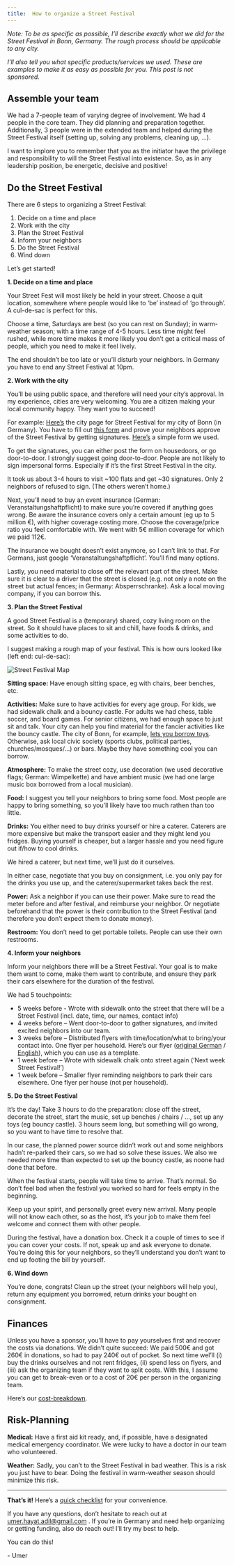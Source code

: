 ```yaml
---
title:  How to organize a Street Festival
---
```


*Note: To be as specific as possible, I’ll describe exactly what we did for the Street Festival in Bonn, Germany. The rough process should be applicable to any city.*

*I’ll also tell you what specific products/services we used. These are examples to make it as easy as possible for you. This post is not sponsored.*

## Assemble your team

We had a 7-people team of varying degree of involvement. We had 4 people in the core team. They did planning and preparation together. Additionally, 3 people were in the extended team and helped during the Street Festival itself (setting up, solving any problems, cleaning up, …).

I want to implore you to remember that you as the initiator have the privilege and responsibility to will the Street Festival into existence. So, as in any leadership position, be energetic, decisive and positive!

## Do the Street Festival

There are 6 steps to organizing a Street Festival:

1.	Decide on a time and place
2.	Work with the city
3.	Plan the Street Festival
4.	Inform your neighbors
5.	Do the Street Festival
6.	Wind down

Let’s get started!

**1. Decide on a time and place**

Your Street Fest will most likely be held in your street. Choose a quit location, somewhere where people would like to ‘be’ instead of ‘go through’. A cul-de-sac is perfect for this. 

Choose a time, Saturdays are best (so you can rest on Sunday); in warm-weather season; with a time range of 4-5 hours. Less time might feel rushed, while more time makes it more likely you don’t get a critical mass of people, which you need to make it feel lively.

The end shouldn’t be too late or you’ll disturb your neighbors. In Germany you have to end any Street Festival at 10pm.

**2. Work with the city**

You’ll be using public space, and therefore will need your city’s approval. In my experience, cities are very welcoming. You are a citizen making your local community happy. They want you to succeed!

For example: [Here’s](https://www.bonn.de/vv/produkte/Strassenfeste.php) the city page for Street Festival for my city of Bonn (in Germany). You have to fill out [this form](https://formulare.bonn.de/metaform/Form-Solutions/?2&releaseUserId=05314000-0001-0014&releaseID=5982dacfc2dcc3e2f522f224&releaseOrganizationID=05314000-0001&assistant=KFAS_33_018&fileUrl=https%253A%252F%252Fformulare.bonn.de%252Fmetaform%252FForm-Solutions%252Fsid%252Fassistant%252F5982dacfc2dcc3e2f522f224%253Fconsent_type%253DNONE&oID=05314000-0001) and prove your neighbors approve of the Street Festival by getting signatures. [Here’s](https://docs.google.com/document/d/18w2sb7Ai1-CFO8GH-NHxwCjgCU9EHie0/edit?usp=sharing&ouid=102128797960776753067&rtpof=true&sd=true) a simple form we used.

To get the signatures, you can either post the form on housedoors, or go door-to-door. I strongly suggest going door-to-door. People are not likely to sign impersonal forms. Especially if it’s the first Street Festival in the city.

It took us about 3-4 hours to visit ~100 flats and get ~30 signatures. Only 2 neighbors of refused to sign. (The others weren’t home.)

Next, you’ll need to buy an event insurance (German: Veranstaltungshaftpflicht) to make sure you’re covered if anything goes wrong. Be aware the insurance covers only a certain amount (eg up to 5 million €), with higher coverage costing more. Choose the coverage/price ratio you feel comfortable with. We went with 5€ million coverage for which we paid 112€.

The insurance we bought doesn’t exist anymore, so I can’t link to that. For Germans, just google ‘Veranstaltungshaftpflicht’. You’ll find many options.

Lastly, you need material to close off the relevant part of the street. Make sure it is clear to a driver that the street is closed (e.g. not only a note on the street but actual fences; in Germany: Absperrschranke). Ask a local moving company, if you can borrow this.

**3. Plan the Street Festival**

A good Street Festival is a (temporary) shared, cozy living room on the street. So it should have places to sit and chill, have foods & drinks, and some activities to do. 

I suggest making a rough map of your festival. This is how ours looked like (left end: cul-de-sac):
 
![Street Festival Map](/images/street_festival_map.jpg)

**Sitting space:** Have enough sitting space, eg with chairs, beer benches, etc.

**Activities:** Make sure to have activities for every age group. For kids, we had sidewalk chalk and a bouncy castle. For adults we had chess, table soccer, and board games. For senior citizens, we had enough space to just sit and talk.
Your city can help you find material for the fancier activities like the bouncy castle. The city of Bonn, for example, [lets you borrow toys](https://www.bonn.de/themen-entdecken/familie-partnerschaft/spielgeraeteverleih.php). Otherwise, ask local civic society (sports clubs, political parties, churches/mosques/…) or bars. Maybe they have something cool you can borrow.

**Atmosphere:** To make the street cozy, use decoration (we used decorative flags; German: Wimpelkette) and have ambient music (we had one large music box borrowed from a local musician).

**Food:** I suggest you tell your neighbors to bring some food. Most people are happy to bring something, so you’ll likely have too much rathen than too little. 

**Drinks:** You either need to buy drinks yourself or hire a caterer. Caterers are more expensive but make the transport easier and they might lend you fridges. Buying yourself is cheaper, but a larger hassle and you need figure out if/how to cool drinks.

We hired a caterer, but next time, we’ll just do it ourselves.

In either case, negotiate that you buy on consignment, i.e. you only pay for the drinks you use up, and the caterer/supermarket takes back the rest.

**Power:** Ask a neighbor if you can use their power. Make sure to read the meter before and after festival, and reimburse your neighbor. Or negotiate beforehand that the power is their contribution to the Street Festival (and therefore you don’t expect them to donate money).

**Restroom:** You don’t need to get portable toilets. People can use their own restrooms. 

**4. Inform your neighbors**

Inform your neighbors there will be a Street Festival. Your goal is to make them want to come, make them want to contribute, and ensure they park their cars elsewhere for the duration of the festival.

We had 5 touchpoints:
- 5 weeks before - Wrote with sidewalk onto the street that there will be a Street Festival (incl. date, time, our names, contact info)
- 4 weeks before – Went door-to-door to gather signatures, and invited excited neighbors into our team.
- 3 weeks before – Distributed flyers with time/location/what to bring/your contact into. One flyer per household. Here’s our flyer ([original German](https://www.canva.com/design/DAGV1eTVT-w/WqfJ32FGNIIfxtblEY53YQ/view?utm_content=DAGV1eTVT-w&utm_campaign=designshare&utm_medium=link&utm_source=publishsharelink&mode=preview) / [English](https://www.canva.com/design/DAGX9nDsIrE/09RfQrxIyitIDFTEX5xWVQ/view?utm_content=DAGX9nDsIrE&utm_campaign=designshare&utm_medium=link&utm_source=publishsharelink&mode=preview)), which you can use as a template. 
- 1 week before – Wrote with sidewalk chalk onto street again (‘Next week Street Festival!’) 
- 1 week before – Smaller flyer reminding neighbors to park their cars elsewhere. One flyer per house (not per household).

**5. Do the Street Festival**

It’s the day! Take 3 hours to do the preparation: close off the street, decorate the street, start the music, set up benches / chairs / …, set up any toys (eg bouncy castle). 3 hours seem long, but something will go wrong, so you want to have time to resolve that.

In our case, the planned power source didn’t work out and some neighbors hadn’t re-parked their cars, so we had so solve these issues. We also we needed more time than expected to set up the bouncy castle, as noone had done that before.

When the festival starts, people will take time to arrive. That’s normal. So don’t feel bad when the festival you worked so hard for feels empty in the beginning. 

Keep up your spirit, and personally greet every new arrival. Many people will not know each other, so as the host, it’s your job to make them feel welcome and connect them with other people.

During the festival, have a donation box. Check it a couple of times to see if you can cover your costs. If not, speak up and ask everyone to donate. You’re doing this for your neighbors, so they’ll understand you don’t want to end up footing the bill by yourself.

**6. Wind down**

You’re done, congrats! Clean up the street (your neighbors will help you), return any equipment you borrowed, return drinks your bought on consignment.


## Finances
Unless you have a sponsor, you’ll have to pay yourselves first and recover the costs via donations. We didn’t quite succeed: We paid 500€ and got 260€ in donations, so had to pay 240€ out of pocket. So next time wel’ll (i) buy the drinks ourselves and not rent fridges, (ii) spend less on flyers, and (iii) ask the organizing team if they want to split costs. With this, I assume you can get to break-even or to a cost of 20€ per person in the organizing team.

Here’s our [cost-breakdown](https://docs.google.com/spreadsheets/d/1dt3HMzuP0rImPrhfQf7vcBBnTAK8WhrqZ2YWzk1QO14/edit?usp=sharing).

## Risk-Planning

**Medical:** Have a first aid kit ready, and, if possible, have a designated medical emergency coordinator. We were lucky to have a doctor in our team who volunteered.

**Weather:** Sadly, you can’t to the Street Festival in bad weather. This is a risk you just have to bear. Doing the festival in warm-weather season should minimize this risk.

---


**That’s it!** Here’s a [quick checklist](https://drive.google.com/file/d/1xHIHsetY2RCLtoeciOG4PuE1-ft4Ydb6/view?usp=sharing) for your convenience.

If you have any questions, don’t hesitate to reach out at umer.hayat.adil@gmail.com . If you’re in Germany and need help organizing or getting funding, also do reach out! I’ll try my best to help.

You can do this!

\- Umer
